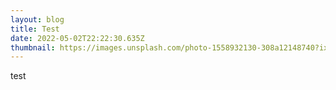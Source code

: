 ```yaml
---
layout: blog
title: Test
date: 2022-05-02T22:22:30.635Z
thumbnail: https://images.unsplash.com/photo-1558932130-308a12148740?ixlib=rb-1.2.1&ixid=MnwxMjA3fDB8MHxwaG90by1wYWdlfHx8fGVufDB8fHx8&auto=format&fit=crop&w=1470&q=80
---
```

test